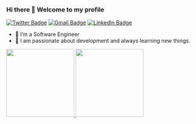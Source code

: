 
### Hi there 👋 Welcome to my profile

[![Twitter Badge](https://img.shields.io/badge/Twitter-1DA1F2?style=for-the-badge&logo=twitter&logoColor=white&link=https://twitter.com/chakib_daii)](https://twitter.com/chakib_daii)
[![Gmail Badge](https://img.shields.io/badge/Gmail-D14836?style=for-the-badge&logo=gmail&logoColor=white&link=mailto:chakiibdaii@gmail.com)](mailto:chakiibdaii@gmail.com)
[![LinkedIn Badge](https://img.shields.io/badge/LinkedIn-0077B5?style=for-the-badge&logo=linkedin&logoColor=white&link=https://www.linkedin.com/in/chakib-daii-baab0410b)](https://www.linkedin.com/in/chakib-daii-baab0410b)

<!--
**Chakib-DAII/Chakib-DAII** is a ✨ _special_ ✨ repository because its `README.md` (this file) appears on your GitHub profile.

Here are some ideas to get you started:

- 🔭 I’m currently working on ...
- 🌱 I’m currently learning ...
- 👯 I’m looking to collaborate on ...
- 🤔 I’m looking for help with ...
- 💬 Ask me about ...
- 📫 How to reach me: ...
- 😄 Pronouns: ...
- ⚡ Fun fact: ...
-->

- 🔭 I’m a Software Engineer 
- 🌱 I am passionate about development and always learning new things.

<!-- Statistics -->
<div>
<a href="https://github.com/Chakib-DAII">
<img height="180em" src="https://github-readme-stats.vercel.app/api/top-langs/?username=Chakib-DAII&layout=compact&langs_count=10&theme=dracula"/>
<img height="180em" src="https://github-readme-stats.vercel.app/api?username=Chakib-DAII&show_icons=true&theme=dracula&include_all_commits=true&count_private=true"/>
</div>
